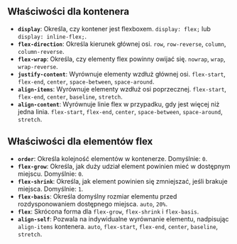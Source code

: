 
## Właściwości dla kontenera

- **`display`**: Określa, czy kontener jest flexboxem.  `display: flex;` lub `display: inline-flex;`.
- **`flex-direction`**: Określa kierunek głównej osi.  `row`, `row-reverse`, `column`, `column-reverse`.
- **`flex-wrap`**: Określa, czy elementy flex powinny owijać się.  `nowrap`, `wrap`, `wrap-reverse`.
- **`justify-content`**: Wyrównuje elementy wzdłuż głównej osi. `flex-start`, `flex-end`, `center`, `space-between`, `space-around`.
- **`align-items`**: Wyrównuje elementy wzdłuż osi poprzecznej. `flex-start`, `flex-end`, `center`, `baseline`, `stretch`.
- **`align-content`**: Wyrównuje linie flex w przypadku, gdy jest więcej niż jedna linia. `flex-start`, `flex-end`, `center`, `space-between`, `space-around`, `stretch`.

## Właściwości dla elementów flex

- **`order`**: Określa kolejność elementów w kontenerze. Domyślnie: `0`.
- **`flex-grow`**: Określa, jak duży udział element powinien mieć w dostępnym miejscu. Domyślnie: `0`.
- **`flex-shrink`**: Określa, jak element powinien się zmniejszać, jeśli brakuje miejsca. Domyślnie: `1`.
- **`flex-basis`**: Określa domyślny rozmiar elementu przed rozdysponowaniem dostępnego miejsca. `auto`, `20%`.
- **`flex`**: Skrócona forma dla `flex-grow`, `flex-shrink` i `flex-basis`.
- **`align-self`**: Pozwala na indywidualne wyrównanie elementu, nadpisując `align-items` kontenera. `auto`, `flex-start`, `flex-end`, `center`, `baseline`, `stretch`.